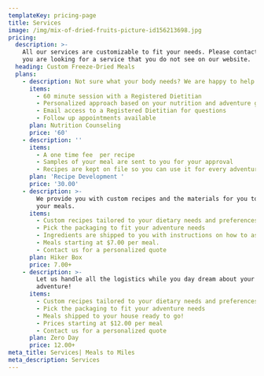 ```yaml
---
templateKey: pricing-page
title: Services
image: /img/mix-of-dried-fruits-picture-id156213698.jpg
pricing:
  description: >-
    All our services are customizable to fit your needs. Please contact us if
    you are looking for a service that you do not see on our website. 
  heading: Custom Freeze-Dried Meals
  plans:
    - description: Not sure what your body needs? We are happy to help!
      items:
        - 60 minute session with a Registered Dietitian
        - Personalized approach based on your nutrition and adventure goals
        - Email access to a Registered Dietitian for questions
        - Follow up appointments available
      plan: Nutrition Counseling
      price: '60'
    - description: ''
      items:
        - A one time fee  per recipe
        - Samples of your meal are sent to you for your approval
        - Recipes are kept on file so you can use it for every adventure!
      plan: 'Recipe Development '
      price: '30.00'
    - description: >-
        We provide you with custom recipes and the materials for you to assemble
        your meals.
      items:
        - Custom recipes tailored to your dietary needs and preferences
        - Pick the packaging to fit your adventure needs
        - Ingredients are shipped to you with instructions on how to assemble
        - Meals starting at $7.00 per meal.
        - Contact us for a personalized quote
      plan: Hiker Box
      price: 7.00+
    - description: >-
        Let us handle all the logistics while you day dream about your next
        adventure! 
      items:
        - Custom recipes tailored to your dietary needs and preferences
        - Pick the packaging to fit your adventure needs
        - Meals shipped to your house ready to go!
        - Prices starting at $12.00 per meal
        - Contact us for a personalized quote
      plan: Zero Day
      price: 12.00+
meta_title: Services| Meals to Miles
meta_description: Services
---
```


